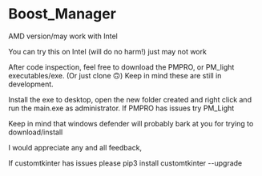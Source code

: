 # Boost_Manager
AMD version/may work with Intel


You can try this on Intel (will do no harm!) just may not work


After code inspection, feel free to download the PMPRO, or PM_light executables/exe. (Or just clone 🙃)
Keep in mind these are still in development.


Install the exe to desktop, open the new folder created and right click and run the main.exe as administrator.
If PMPRO has issues try PM_Light

Keep in mind that windows defender will probably bark at you for trying to download/install

I would appreciate any and all feedback, 

If customtkinter has issues please pip3 install customtkinter --upgrade
